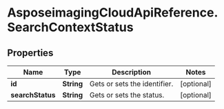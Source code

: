 # AsposeimagingCloudApiReference.SearchContextStatus

## Properties
Name | Type | Description | Notes
------------ | ------------- | ------------- | -------------
**id** | **String** | Gets or sets the identifier. | [optional] 
**searchStatus** | **String** | Gets or sets the status. | [optional] 


